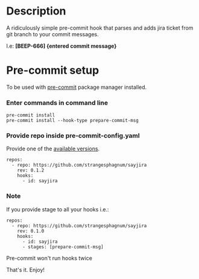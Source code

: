 # Description
A ridiculously simple pre-commit hook that parses and adds jira ticket from git branch to your commit messages.

I.e: **[BEEP-666] {entered commit message}**

# Pre-commit setup
To be used with [pre-commit](https://pre-commit.com/) package manager installed.

### Enter commands in command line
```
pre-commit install
pre-commit install --hook-type prepare-commit-msg
```

### Provide repo inside pre-commit-config.yaml
Provide one of the [available versions](https://pypi.org/project/sayjira/).
```
repos:
  - repo: https://github.com/strangesphagnum/sayjira
    rev: 0.1.2
    hooks:
      - id: sayjira
```

### Note
If you provide stage to all your hooks i.e.:
```
repos:
  - repo: https://github.com/strangesphagnum/sayjira
    rev: 0.1.0
    hooks:
      - id: sayjira
      - stages: [prepare-commit-msg]
```
Pre-commit won't run hooks twice

That's it. Enjoy!